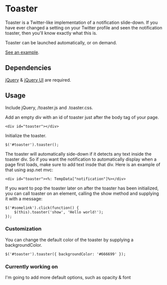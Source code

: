 # Toaster

Toaster is a Twitter-like implementation of a notification slide-down. If you have ever changed a setting on your Twitter profile and seen the notification toaster, then you'll know exactly what this is. 

Toaster can be launched automatically, or on demand.

[See an example](http://www.coovtech.com/projects/toaster/).

## Dependencies

[jQuery](http://jquery.com/) & [jQuery UI](http://jqueryui.com/) are required.

## Usage

Include jQuery, /toaster.js and .toaster.css.

Add an empty div with an id of toaster just after the body tag of your page.

	<div id="toaster"></div>

Initialize the toaster.

	$('#toaster').toaster();

The toaster will automatically side-down if it detects any text inside the toaster div. So if you want the notification to automatically display when a page first loads, make sure to add text insde that div. Here is an example of that using asp.net mvc:

	<div id="toaster"><%: TempData["notification"]%></div>

If you want to pop the toaster later on after the toaster has been initialized, you can call toaster on an element, calling the show method and supplying it with a message:

	$('#somelink').click(function() {
		$(this).toaster('show', 'Hello world!');
	});
	
### Customization

You can change the default color of the toaster by supplying a backgroundColor.

    $('#toaster').toaster({ backgroundColor: '#666699' });	
	
### Currently working on

I'm going to add more default options, such as opacity & font	